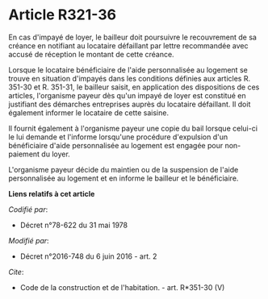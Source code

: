 # Article R321-36

En cas d'impayé de loyer, le bailleur doit poursuivre le recouvrement de sa créance en notifiant au locataire défaillant par
lettre recommandée avec accusé de réception le montant de cette créance. 

Lorsque le locataire bénéficiaire de l'aide personnalisée au logement se trouve en situation d'impayés dans les conditions
définies aux articles R. 351-30 et R. 351-31, le bailleur saisit, en application des dispositions de ces articles,
l'organisme payeur dès qu'un impayé de loyer est constitué en justifiant des démarches entreprises auprès du locataire
défaillant. Il doit également informer le locataire de cette saisine. 

Il fournit également à l'organisme payeur une copie du bail lorsque celui-ci le lui demande et l'informe lorsqu'une procédure
d'expulsion d'un bénéficiaire d'aide personnalisée au logement est engagée pour non-paiement du loyer. 

L'organisme payeur décide du maintien ou de la suspension de l'aide personnalisée au logement et en informe le bailleur et le
bénéficiaire.

**Liens relatifs à cet article**

_Codifié par_:

  - Décret n°78-622 du 31 mai 1978

_Modifié par_:

  - Décret n°2016-748 du 6 juin 2016 - art. 2

_Cite_:

  - Code de la construction et de l'habitation. - art. R*351-30 (V)
